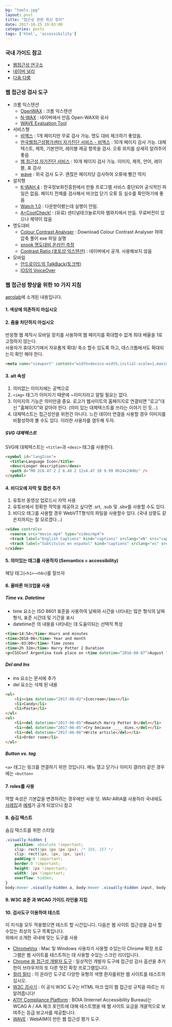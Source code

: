 ```yaml
---
bg: "tools.jpg"
layout: post
title: "접근성 관련 최신 정리"
date: 2017-10-25 19:03:00
categories: posts
tags: ['html', 'accessibility']
---
```


### 국내 가이드 참고
- [웹접근성 연구소](http://www.wah.or.kr/Participation/technique.asp)
- [네이버 널리](http://nuli.navercorp.com/sharing/a11y/)
- [다음 다룸](http://darum.daum.net/accessibility/intro)

### 웹 접근성 검사 도구
- 크롬 익스텐션
    - [OpenWAX](https://chrome.google.com/webstore/detail/openwax/bfahpbmaknaeohgdklfbobogpdngngoe?hl=kohttps://chrome.google.com/webstore/detail/openwax/bfahpbmaknaeohgdklfbobogpdngngoe?hl=ko) : 크롬 익스텐션
    - [N-WAX](https://chrome.google.com/webstore/detail/n-wax/jngfhfcfdliajpedjfnbefhckaoknclp) : 네이버에서 만듬 Open-WAX와 유사
    - [WAVE Evaluation Tool](https://chrome.google.com/webstore/detail/wave-evaluation-tool/jbbplnpkjmmeebjpijfedlgcdilocofh?hl=ko)
- 서비스형
    - [비엑스](https://www.beaccessible.net/) : 1개 페이지만 무료 검사 가능. 명도 대비 체크하기 좋았음.
    - [한국웹접근성평가센터 자가진단 서비스 - 비엑스](https://www.beaccessible.net/dashboard/selfAnalyze) : 10개 페이지 검사 가능. 대체텍스트, 제목, 기본언어, 레이블 제공 항목을 검사. 오류 위치를 상세히 알려주어 좋음
    - [웹 접근성 자가진단 서비스](https://accessibility.kr/nia/check.php) : 10개 페이지 검사 가능. 이미지, 제목, 언어, 레이블, 표 검사
    - [wave](http://wave.webaim.org/) : 외국 검사 도구. 괜찮은 페이지당 검사하여 오류에 빨간 딱지
- 설치형
    - [K-WAH 4](http://www.wah.or.kr/board/boardView.asp?page=1&brd_sn=2&brd_idx=1012) : 한국정보화진흥원에서 만들 프로그램 서비스 중단되어 공식적인 파일은 없음. 페이지 전체를 검사해서 마크업 닫기 오류 등 실수를 확인하기에 좋음
    - [Watch 1.0](http://www.webwatch.or.kr/solution/N05_01.html) : 다운받아봤는데 실행이 안됨.
    - [A=CoolCheck!](http://www.webwatch.or.kr/solution/N05_03.html) : (유료) 센티널테크놀로지와 웹와치에서 만듬. 무료버전이 있으나 제약이 많음
- 명도대비
    - [Colour Contrast Analyser](http://www.visionaustralia.org/digital-access-cca) : Download Colour Contrast Analyser 하여 압축 풀어 exe 파일 실행
    - [snook 명도대비 온라인 측정](http://snook.ca/technical/colour_contrast/colour.html)
    - [Contrast Ratio (포토샵 익스텐션)](http://nuli.navercorp.com/sharing/a11y/tool#cr) : 네이버에서 공개. 사용해보지 않음
- 모바일
    - [안드로이드의 TalkBack(토크백)](https://support.google.com/accessibility/android/answer/6283677?hl=ko)
    - [IOS의 VoiceOver](https://help.apple.com/voiceover/info/guide/10.12/?lang=ko)

### 웹 접근성 향상을 위한 10 가지 지침
[aerolab](https://aerolab.co/blog/web-accessibility/)에 소개된 내용입니다.

#### 1. 색상에 의존하지 마십시오

#### 2. 줌을 차단하지 마십시오
반응형 웹 제작시 모바일 장치를 사용하여 웹 페이지를 확대할수 없게 최대 배율을 1로 고정하지 않는다.  
사용자가 휴대기기에서 자유롭게 확대/ 축소 할수 있도록 하고, 데스크톱에서도 확대되는지 확인 해야 한다.

```html
<meta name="viewport" content="width=device-width,initial-scale=1,maximum-scale=1">
```

#### 3. alt 속성
1. 의미없는 이미지에는 공백으로
2. `<img>` 태그가 이미지기 때문에 ~이미지라고 알릴 필요는 없다.
3. 이미지의 기능은 의미만큼 중요. 로고가 웹사이트의 홈페이지로 연결되면 "로고"대신 "홈페이지"와 같아아 한다. (의미 있는 대체텍스트를 쓰라는 이야기 인 듯...)
4. 대체텍스트는 접근성만을 위한건 아니다. 느린 데이터 연결을 사용할 경우 이미지를 비활성하여 볼 수도 있다. 이러한 사용자를 염두해 두자.

##### SVG 대체택스트
SVG에 대체텍스트는 `<title>`과 `<desc>` 태그를 사용한다.

```html
<symbol id="langIcon">
  <title>Language Icon</title>
  <desc>Longer description</desc>
  <path d="M0 2C6.47 2 2 6.48 2 12s4.47 10 9.99 0h24v24H0z" />
</symbol>
```

#### 4. 비디오에 자막 및 캡션 추가
1. 유튜브 동영상 업로드시 자막 사용
2. 유튜브에서 정확한 작막을 제공하고 싶다면 .srt, .sub 및 .sbv를 사용할 수도 있다.
3. 비디오 태그를 사용할 경우 WebVTT형식의 파일을 사용할수 있다. (국내 상황도 같은지까지는 잘 모르겠다...)

```html
<video controls>
  <source src="movie.mp4" type="video/mp4">
  <track label="English Captions" kind="captions" srclang="eN" src="captions.vtt" default>
  <track label="Subtitulos en español" kind="captions" srclang="es" src="subs.vtt">
</video>
```

#### 5. 의미있는 태그를 사용하자 (Semantics = accessibility)
헤딩 태그(`<h1>~<h6>`)를 잘쓰자

#### 6. 올바른 마크업을 사용

##### Time vs. Datetime
- time 요소는 ISO 8601 표준을 사용하여 날짜와 시간을 나타내는 많은 형식의 날짜 형식, 표준 시간대 및 기간을 표시
- datetime은 <time>의 내용을 나타내는 데 도움이되는 선택적 특성

```html
<time>14:54</time> Hours and minutes
<time>2018-06</time> Year and month
<time>-03:00</time> Time zones
<time>2h 32m</time> Harry Potter 2 Duration
<p>CSSConf Argentina took place on <time datetime=”2016-08-07”>August 7th</time></p>
```

##### Del and Ins
- ins 요소는 문서에 추가
- del 요소는 삭제 된 내용

```html
<ul>
    <li><ins datetime="2017-08-02">Icecream</ins></li>
    <li>Candy</li>
    <li>Pasta</li>
</ul>
<ul>
    <li><del datetime="2017-06-05">Rewatch Harry Potter 8</del></li>
    <li><del datetime="2017-06-05">Cry because ____ dies.</del></li>
    <li><del datetime="2017-06-06">Write article</del></li>
    <li>Order room</li>
</ul>
```

##### Button vs. <a> tag
`<a>` 태그는 링크를 연결하기 위한 것입니다. 메뉴 열고 닫기나 이미지 갤러러 같은 경우에는 `<button>`

#### 7. roles를 사용
역할 속성은 기본값을 변경하려는 경우에만 사용
덧. WAI-ARIA를 사용하라 국내에도 [사례집]( http://www.wah.or.kr/board/boardView.asp?page=1&brd_sn=5&brd_idx=1019)과 [예제](https://github.com/niawa/ARIA)가 공개 되었으니 참고

#### 8. 숨김 텍스트
숨김 텍스트를 위한 스타일
```css
.visually-hidden {
    position: absolute !important;
    clip: rect(1px 1px 1px 1px); /* IE6, IE7 */
    clip: rect(1px, 1px, 1px, 1px);
    padding:0 !important;
    border:0 !important;
    height: 1px !important;
    width: 1px !important;
    overflow: hidden;
}
body:hover .visually-hidden a, body:hover .visually-hidden input, body:hover .visually-hidden button { display: none !important; }
```

#### 9. W3C 표준 과 WCAG 가이드 라인을 지킴

#### 10. 검사도구 이용하여 테스트
이 지식을 모두 적용했으면 테스트 할 시간입니다. 다음은 웹 사이트 접근성을 감사 할 수있는 최상의 도구 목록입니다.  
위에서 소개한 국내에 맞는 도구를 사용

- [ChromeVox](http://www.chromevox.com/) : Mac 및 Windows 사용자가 사용할 수있는이 Chrome 확장 프로그램은 웹 사이트를 테스트하는 데 사용할 수있는 스크린 리더입니다.
- [Chrome 용 접근성 개발자 도구](https://chrome.google.com/webstore/detail/accessibility-developer-t/fpkknkljclfencbdbgkenhalefipecmb?hl=en) : 일상적인 개발자 도구에 접근성 감사 옵션을 추가 한이 브라우저의 또 다른 멋진 확장 프로그램입니다.
- [컬러 필터](https://www.toptal.com/designers/colorfilter) : 이 온라인 도구로 다양한 유형의 색맹 환자를위한 웹 사이트를 테스트하십시오.
- [W3C 검사기](https://validator.w3.org/) : 이 공식 W3C 도구는 HTML 마크 업이 웹 접근성 규칙을 따르는 지 알려줍니다!
- [A11Y Compliance Platform](https://www.boia.org/wc3-free-2-0-aa-report) : BOIA (Internet Accessibility Bureau)는 WCAG A / AA 체크 포인트에 대해 테스트했을 때 웹 사이트 요금을 개괄적으로 보여주는 등급 보고서를 제공합니다.
- [WAVE](http://wave.webaim.org/) :  WebAIM이 만든 웹 접근성 평가 도구.
